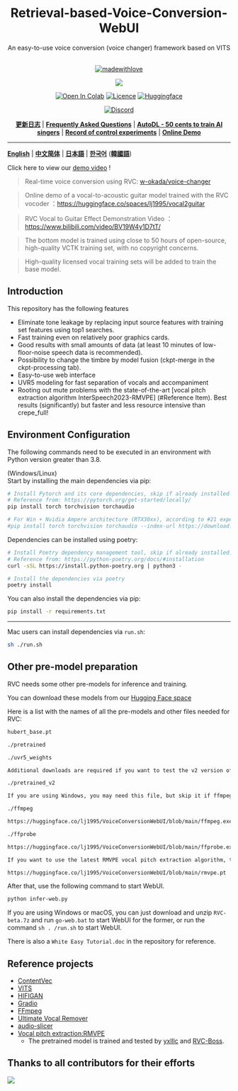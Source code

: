 <div align="center">

<h1>Retrieval-based-Voice-Conversion-WebUI</h1>
An easy-to-use voice conversion (voice changer) framework based on VITS<br><br>

[![madewithlove](https://img.shields.io/badge/made_with-%E2%9D%A4-red?style=for-the-badge&labelColor=orange
)](https://github.com/RVC-Project/Retrieval-based-Voice-Conversion-WebUI)

<img src="https://counter.seku.su/cmoe?name=rvc&theme=r34" /><br>

[![Open In Colab](https://img.shields.io/badge/Colab-F9AB00?style=for-the-badge&logo=googlecolab&color=525252)](https://colab.research.google.com/github/RVC-Project/Retrieval-based-Voice-Conversion-WebUI/blob/main/Retrieval_based_Voice_Conversion_WebUI.ipynb)
[![Licence](https://img.shields.io/badge/LICENSE-MIT-green.svg?style=for-the-badge)](https://github.com/RVC-Project/Retrieval-based-Voice-Conversion-WebUI/blob/main/LICENSE)
[![Huggingface](https://img.shields.io/badge/🤗%20-Spaces-yellow.svg?style=for-the-badge)](https://huggingface.co/lj1995/VoiceConversionWebUI/tree/main/)

[![Discord](https://img.shields.io/badge/RVC%20Developers-Discord-7289DA?style=for-the-badge&logo=discord&logoColor=white)](https://discord.gg/HcsmBBGyVk)

[**更新日志**](https://github.com/RVC-Project/Retrieval-based-Voice-Conversion-WebUI/blob/main/docs/Changelog_CN.md) | [**Frequently Asked Questions**](https://github.com/RVC-Project/Retrieval-based-Voice-Conversion-WebUI/wiki/%E5%B8%B8%E8%A7%81%E9%97%AE%E9%A2%98%E8%A7%A3%E7%AD%94) | [**AutoDL - 50 cents to train AI singers**](https://github.com/RVC-Project/Retrieval-based-Voice-Conversion-WebUI/wiki/Autodl%E8%AE%AD%E7%BB%83RVC%C2%B7AI%E6%AD%8C%E6%89%8B%E6%95%99%E7%A8%8B) | [**Record of control experiments**](https://github.com/RVC-Project/Retrieval-based-Voice-Conversion-WebUI/wiki/Autodl%E8%AE%AD%E7%BB%83RVC%C2%B7AI%E6%AD%8C%E6%89%8B%E6%95%99%E7%A8%8B](https://github.com/RVC-Project/Retrieval-based-Voice-Conversion-WebUI/wiki/%E5%AF%B9%E7%85%A7%E5%AE%9E%E9%AA%8C%C2%B7%E5%AE%9E%E9%AA%8C%E8%AE%B0%E5%BD%95)) | [**Online Demo**](https://huggingface.co/spaces/Ricecake123/RVC-demo)

</div>

------

[**English**](./docs/README.en.md) | [**中文简体**](./README.md) | [**日本語**](./docs/README.ja.md) | [**한국어**](./docs/README.ko.md) ([**韓國語**](./docs/README.ko.han.md))

Click here to view our [demo video](https://www.bilibili.com/video/BV1pm4y1z7Gm/) !

> Real-time voice conversion using RVC: [w-okada/voice-changer](https://github.com/w-okada/voice-changer)

> Online demo of a vocal-to-acoustic guitar model trained with the RVC vocoder ：https://huggingface.co/spaces/lj1995/vocal2guitar

> RVC Vocal to Guitar Effect Demonstration Video ：https://www.bilibili.com/video/BV19W4y1D7tT/

> The bottom model is trained using close to 50 hours of open-source, high-quality VCTK training set, with no copyright concerns.

> High-quality licensed vocal training sets will be added to train the base model.

## Introduction
This repository has the following features
+ Eliminate tone leakage by replacing input source features with training set features using top1 searches.
+ Fast training even on relatively poor graphics cards.
+ Good results with small amounts of data (at least 10 minutes of low-floor-noise speech data is recommended).
+ Possibility to change the timbre by model fusion (ckpt-merge in the ckpt-processing tab).
+ Easy-to-use web interface
+ UVR5 modeling for fast separation of vocals and accompaniment
+ Rooting out mute problems with the state-of-the-art [vocal pitch extraction algorithm InterSpeech2023-RMVPE] (#Reference Item). Best results (significantly) but faster and less resource intensive than crepe_full!

## Environment Configuration
The following commands need to be executed in an environment with Python version greater than 3.8.  

(Windows/Linux)  
Start by installing the main dependencies via pip:
```bash
# Install Pytorch and its core dependencies, skip if already installed
# Reference from: https://pytorch.org/get-started/locally/
pip install torch torchvision torchaudio

# For Win + Nvidia Ampere architecture (RTX30xx), according to #21 experience, you need to specify the cuda version of pytorch.
#pip install torch torchvision torchaudio --index-url https://download.pytorch.org/whl/cu117
```

Dependencies can be installed using poetry:
```bash
# Install Poetry dependency management tool, skip if already installed.
# Reference from: https://python-poetry.org/docs/#installation
curl -sSL https://install.python-poetry.org | python3 -

# Install the dependencies via poetry
poetry install
```

You can also install the dependencies via pip:
```bash
pip install -r requirements.txt
```

------
Mac users can install dependencies via `run.sh`:
```bash
sh ./run.sh
```

## Other pre-model preparation
RVC needs some other pre-models for inference and training.

You can download these models from our [Hugging Face space](https://huggingface.co/lj1995/VoiceConversionWebUI/tree/main/)

Here is a list with the names of all the pre-models and other files needed for RVC:
```bash
hubert_base.pt

./pretrained 

./uvr5_weights

Additional downloads are required if you want to test the v2 version of the model.

./pretrained_v2 

If you are using Windows, you may need this file, but skip it if ffmpeg and ffprobe are already installed; ubuntu/debian users can install these two libraries via apt install ffmpeg, and Mac users can install ffmpeg via brew install ffmpeg (requires the pre-installed brew)

./ffmpeg

https://huggingface.co/lj1995/VoiceConversionWebUI/blob/main/ffmpeg.exe

./ffprobe

https://huggingface.co/lj1995/VoiceConversionWebUI/blob/main/ffprobe.exe

If you want to use the latest RMVPE vocal pitch extraction algorithm, then you need to download the pitch extraction model parameters and place them in the RVC root directory

https://huggingface.co/lj1995/VoiceConversionWebUI/blob/main/rmvpe.pt

```
After that, use the following command to start WebUI.
```bash
python infer-web.py
```

If you are using Windows or macOS, you can just download and unzip `RVC-beta.7z` and run `go-web.bat` to start WebUI for the former, or run the command `sh . /run.sh` to start WebUI.

There is also a `White Easy Tutorial.doc` in the repository for reference.

## Reference projects
+ [ContentVec](https://github.com/auspicious3000/contentvec/)
+ [VITS](https://github.com/jaywalnut310/vits)
+ [HIFIGAN](https://github.com/jik876/hifi-gan)
+ [Gradio](https://github.com/gradio-app/gradio)
+ [FFmpeg](https://github.com/FFmpeg/FFmpeg)
+ [Ultimate Vocal Remover](https://github.com/Anjok07/ultimatevocalremovergui)
+ [audio-slicer](https://github.com/openvpi/audio-slicer)
+ [Vocal pitch extraction:RMVPE](https://github.com/Dream-High/RMVPE)
  + The pretrained model is trained and tested by [yxlllc](https://github.com/yxlllc/RMVPE) and [RVC-Boss](https://github.com/RVC-Boss).

## Thanks to all contributors for their efforts
<a href="https://github.com/RVC-Project/Retrieval-based-Voice-Conversion-WebUI/graphs/contributors" target="_blank">
  <img src="https://contrib.rocks/image?repo=RVC-Project/Retrieval-based-Voice-Conversion-WebUI" />
</a>
